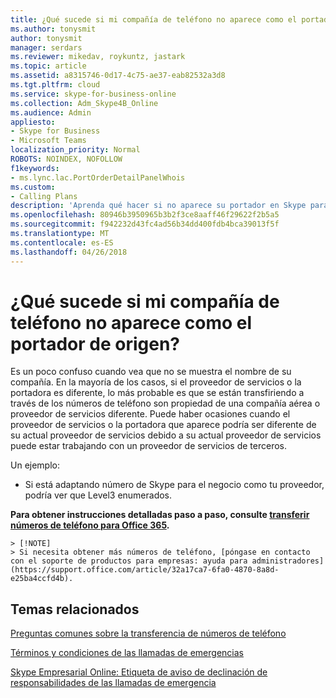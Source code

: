 ```yaml
---
title: ¿Qué sucede si mi compañía de teléfono no aparece como el portador de origen?
ms.author: tonysmit
author: tonysmit
manager: serdars
ms.reviewer: mikedav, roykuntz, jastark
ms.topic: article
ms.assetid: a8315746-0d17-4c75-ae37-eab82532a3d8
ms.tgt.pltfrm: cloud
ms.service: skype-for-business-online
ms.collection: Adm_Skype4B_Online
ms.audience: Admin
appliesto:
- Skype for Business
- Microsoft Teams
localization_priority: Normal
ROBOTS: NOINDEX, NOFOLLOW
f1keywords:
- ms.lync.lac.PortOrderDetailPanelWhois
ms.custom:
- Calling Plans
description: 'Aprenda qué hacer si no aparece su portador en Skype para el negocio. '
ms.openlocfilehash: 80946b3950965b3b2f3ce8aaff46f29622f2b5a5
ms.sourcegitcommit: f942232d43fc4ad56b34dd400fdb4bca39013f5f
ms.translationtype: MT
ms.contentlocale: es-ES
ms.lasthandoff: 04/26/2018
---
```

# <a name="what-if-my-phone-carrier-isnt-listed-as-the-source-carrier"></a>¿Qué sucede si mi compañía de teléfono no aparece como el portador de origen?

Es un poco confuso cuando vea que no se muestra el nombre de su compañía. En la mayoría de los casos, si el proveedor de servicios o la portadora es diferente, lo más probable es que se están transfiriendo a través de los números de teléfono son propiedad de una compañía aérea o proveedor de servicios diferente. Puede haber ocasiones cuando el proveedor de servicios o la portadora que aparece podría ser diferente de su actual proveedor de servicios debido a su actual proveedor de servicios puede estar trabajando con un proveedor de servicios de terceros. 
  
Un ejemplo:
  
- Si está adaptando número de Skype para el negocio como tu proveedor, podría ver que Level3 enumerados.
    
 **Para obtener instrucciones detalladas paso a paso, consulte [transferir números de teléfono para Office 365](transfer-phone-numbers-to-office-365.md).**

    > [!NOTE]
    > Si necesita obtener más números de teléfono, [póngase en contacto con el soporte de productos para empresas: ayuda para administradores](https://support.office.com/article/32a17ca7-6fa0-4870-8a8d-e25ba4ccfd4b).

  
## <a name="related-topics"></a>Temas relacionados
[Preguntas comunes sobre la transferencia de números de teléfono](transferring-phone-numbers-common-questions.md)

[Términos y condiciones de las llamadas de emergencias](../legal-and-regulatory/emergency-calling-terms-and-conditions.md)

[Skype Empresarial Online: Etiqueta de aviso de declinación de responsabilidades de las llamadas de emergencia](https://github.com/MicrosoftDocs/OfficeDocs-SkypeForBusiness/blob/live/Skype/SfbOnline/downloads/emergency-calling/emergency-calling-label-(en-us)-(v.1.0).zip?raw=true)

  
 